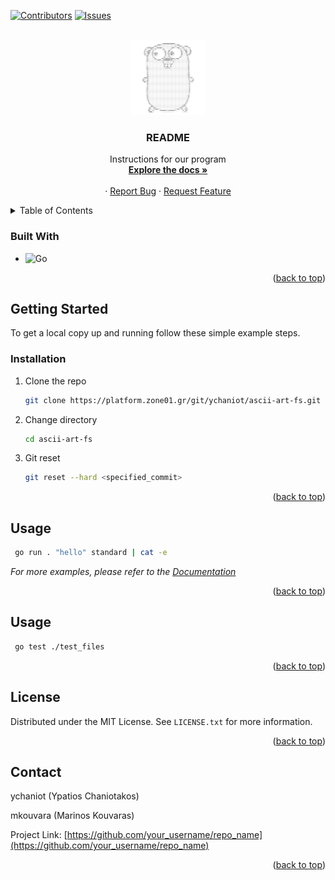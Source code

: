 <!-- Improved compatibility of back to top link: See: https://github.com/othneildrew/Best-README-Template/pull/73 -->
<a id="readme-top"></a>
<!--
*** Thanks for checking out the Best-README-Template. If you have a suggestion
*** that would make this better, please fork the repo and create a pull request
*** or simply open an issue with the tag "enhancement".
*** Don't forget to give the project a star!
*** Thanks again! Now go create something AMAZING! :D
-->



<!-- PROJECT SHIELDS -->
<!--
*** I'm using markdown "reference style" links for readability.
*** Reference links are enclosed in brackets [ ] instead of parentheses ( ).
*** See the bottom of this document for the declaration of the reference variables
*** for contributors-url, forks-url, etc. This is an optional, concise syntax you may use.
*** https://www.markdownguide.org/basic-syntax/#reference-style-links
-->
[![Contributors][contributors-shield]][contributors-url]
[![Issues][issues-shield]][issues-url]


<!-- PROJECT LOGO -->
<br />
<div align="center">
  
  <img src="./assets/images/ascii-art.png" alt="Logo" width="120" height="120">


  <h3 align="center">README</h3>

  <p align="center">
    Instructions for our program
    <br />
    <a href="https://platform.zone01.gr/intra/athens/div-01/fs?event=200"><strong>Explore the docs »</strong></a>
    <br />
    <br />
    ·
    <a href="https://platform.zone01.gr/git/ychaniot/ascii-art-fs/issues">Report Bug</a>
    ·
    <a href="https://platform.zone01.gr/git/ychaniot/ascii-art-fs/issues">Request Feature</a>
  </p>
</div>



<!-- TABLE OF CONTENTS -->
<details>
  <summary>Table of Contents</summary>
  <ol>
    <li>
      <ul>
        <li><a href="#built-with">Built With</a></li>
      </ul>
    </li>
    <li>
      <a href="#getting-started">Getting Started</a>
      <ul>
        <li><a href="#prerequisites">Prerequisites</a></li>
        <li><a href="#installation">Installation</a></li>
      </ul>
    </li>
    <li><a href="#usage">Usage</a></li>
    <li><a href="#roadmap">Roadmap</a></li>
    <li><a href="#contributing">Contributing</a></li>
    <li><a href="#license">License</a></li>
    <li><a href="#contact">Contact</a></li>
    <li><a href="#acknowledgments">Acknowledgments</a></li>
  </ol>
</details>



### Built With


* ![Go](https://img.shields.io/badge/go-%2300ADD8.svg?style=for-the-badge&logo=go&logoColor=white)


<p align="right">(<a href="#readme-top">back to top</a>)</p>



<!-- GETTING STARTED -->
## Getting Started

To get a local copy up and running follow these simple example steps.

### Installation

1. Clone the repo
   ```sh
   git clone https://platform.zone01.gr/git/ychaniot/ascii-art-fs.git
   ```
2. Change directory
   ```sh
   cd ascii-art-fs
   ```
3. Git reset
   ```sh
   git reset --hard <specified_commit>
   ```

<p align="right">(<a href="#readme-top">back to top</a>)</p>



<!-- USAGE EXAMPLES -->
## Usage

```sh
 go run . "hello" standard | cat -e
```

_For more examples, please refer to the [Documentation](https://platform.zone01.gr/intra/athens/div-01/fs?event=200)_

<p align="right">(<a href="#readme-top">back to top</a>)</p>


<!-- UNIT TEST -->
## Usage

```sh
 go test ./test_files
```

<p align="right">(<a href="#readme-top">back to top</a>)</p>



<!-- LICENSE -->
## License

Distributed under the MIT License. See `LICENSE.txt` for more information.

<p align="right">(<a href="#readme-top">back to top</a>)</p>



<!-- CONTACT -->
## Contact

ychaniot (Ypatios Chaniotakos)

mkouvara (Marinos Kouvaras)

Project Link: [https://github.com/your_username/repo_name](https://github.com/your_username/repo_name)

<p align="right">(<a href="#readme-top">back to top</a>)</p>


<!-- MARKDOWN LINKS & IMAGES -->
<!-- https://www.markdownguide.org/basic-syntax/#reference-style-links -->
[contributors-shield]: https://img.shields.io/badge/Contributors-2-blue
[contributors-url]: https://platform.zone01.gr/git/ychaniot/ascii-art-fs/activity
[forks-shield]: https://img.shields.io/github/forks/othneildrew/Best-README-Template.svg?style=for-the-badge
[forks-url]: https://github.com/othneildrew/Best-README-Template/network/members
[stars-shield]: https://img.shields.io/github/stars/othneildrew/Best-README-Template.svg?style=for-the-badge
[stars-url]: https://github.com/othneildrew/Best-README-Template/stargazers
[issues-shield]:  https://img.shields.io/badge/Issues-0-yellow
[issues-url]: https://platform.zone01.gr/git/ychaniot/ascii-art-fs/issues
